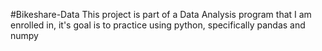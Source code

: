  #Bikeshare-Data
This project is part of a Data Analysis program that I am enrolled in, it's goal is to practice using python, specifically pandas and numpy
